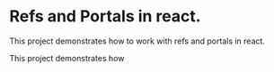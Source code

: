 # Refs and Portals in react.

This project demonstrates how to work with refs and portals in react.

This project demonstrates how 
